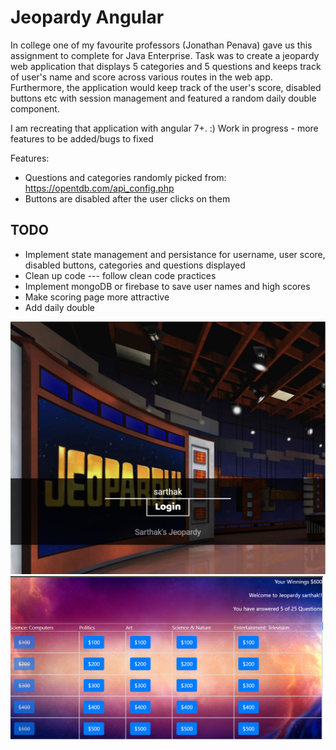 # Jeopardy Angular

In college one of my favourite professors (Jonathan Penava) gave us this assignment to complete for Java Enterprise.  Task was to create a jeopardy web application that displays 5 categories and 5 questions and keeps track of user's name and score across various routes in the web app.  Furthermore, the application would keep track of the user's score, disabled buttons etc with session management and featured a random daily double component.  

I am recreating that application with angular 7+.  :)  Work in progress - more features to be added/bugs to fixed

Features: 
* Questions and categories randomly picked from: https://opentdb.com/api_config.php
* Buttons are disabled after the user clicks on them


## TODO
* Implement state management and persistance for username, user score, disabled buttons, categories and questions displayed
* Clean up code --- follow clean code practices
* Implement mongoDB or firebase to save user names and high scores 
* Make scoring page more attractive
* Add daily double

<img src="jeopardy1.PNG?raw=true" width="600px">
<img src="jeopardy2.PNG?raw=true" width="500px">
